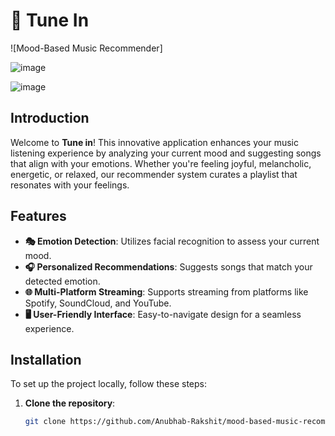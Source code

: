 # 🎵 Tune In

![Mood-Based Music Recommender]

![image](https://github.com/user-attachments/assets/3e7036ab-9b70-4eff-be98-a7f16a967359)


![image](https://github.com/user-attachments/assets/71b19316-ea5b-4ac0-8ead-8111c7683bc4)


## Introduction

Welcome to **Tune in**! This innovative application enhances your music listening experience by analyzing your current mood and suggesting songs that align with your emotions. Whether you're feeling joyful, melancholic, energetic, or relaxed, our recommender system curates a playlist that resonates with your feelings.

## Features

- **🎭 Emotion Detection**: Utilizes facial recognition to assess your current mood.
- **🎧 Personalized Recommendations**: Suggests songs that match your detected emotion.
- **🌐 Multi-Platform Streaming**: Supports streaming from platforms like Spotify, SoundCloud, and YouTube.
- **🖥️ User-Friendly Interface**: Easy-to-navigate design for a seamless experience.



## Installation

To set up the project locally, follow these steps:

1. **Clone the repository**:
   ```bash
   git clone https://github.com/Anubhab-Rakshit/mood-based-music-recommender.git
